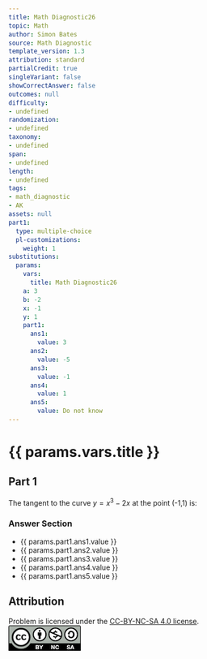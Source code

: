 ```yaml
---
title: Math Diagnostic26
topic: Math
author: Simon Bates
source: Math Diagnostic
template_version: 1.3
attribution: standard
partialCredit: true
singleVariant: false
showCorrectAnswer: false
outcomes: null
difficulty:
- undefined
randomization:
- undefined
taxonomy:
- undefined
span:
- undefined
length:
- undefined
tags:
- math_diagnostic
- AK
assets: null
part1:
  type: multiple-choice
  pl-customizations:
    weight: 1
substitutions:
  params:
    vars:
      title: Math Diagnostic26
    a: 3
    b: -2
    x: -1
    y: 1
    part1:
      ans1:
        value: 3
      ans2:
        value: -5
      ans3:
        value: -1
      ans4:
        value: 1
      ans5:
        value: Do not know
---
```

# {{ params.vars.title }}

## Part 1

The tangent to the curve $y = x^3 - 2x$ at the point (-1,1) is:

### Answer Section

- {{ params.part1.ans1.value }}
- {{ params.part1.ans2.value }}
- {{ params.part1.ans3.value }}
- {{ params.part1.ans4.value }}
- {{ params.part1.ans5.value }}

## Attribution

Problem is licensed under the [CC-BY-NC-SA 4.0 license](https://creativecommons.org/licenses/by-nc-sa/4.0/).<br> ![The Creative Commons 4.0 license requiring attribution-BY, non-commercial-NC, and share-alike-SA license.](https://raw.githubusercontent.com/firasm/bits/master/by-nc-sa.png)